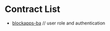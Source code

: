 # Contract List

- [blockapps-ba](https://github.com/blockapps/blockapps-ba) // user role and authentication
